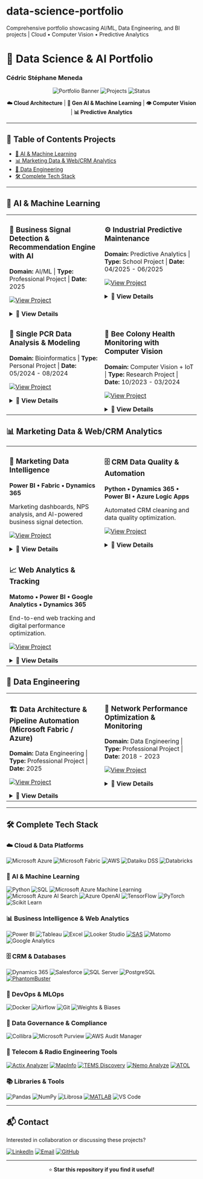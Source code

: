 # data-science-portfolio
Comprehensive portfolio showcasing AI/ML, Data Engineering, and BI projects | Cloud • Computer Vision • Predictive Analytics

# 🚀 Data Science & AI Portfolio
### Cédric Stéphane Meneda

<div align="center">

![Portfolio Banner](https://img.shields.io/badge/Portfolio-Data%20Science%20%26%20AI-blue?style=for-the-badge)
![Projects](https://img.shields.io/badge/Projects-5+-green?style=for-the-badge)
![Status](https://img.shields.io/badge/Status-Active-success?style=for-the-badge)

**☁️ Cloud Architecture** | **🤖 Gen AI & Machine Learning** | **👁️ Computer Vision** | **📊 Predictive Analytics**

</div>

---

## 📌 Table of Contents Projects
- [🤖 AI & Machine Learning](#-ai--machine-learning)
- [📊 Marketing Data & Web/CRM Analytics](#-data--business-analyst--web-analytics--crm)
- [🔧 Data Engineering](#-data-engineering)
- [🛠️ Complete Tech Stack](#️-complete-tech-stack)

---

## 🤖 AI & Machine Learning

<table>
<tr>
<td width="50%" valign="top">

### 🎯 Business Signal Detection & Recommendation Engine with AI

**Domain:** AI/ML | **Type:** Professional Project | **Date:** 2025

[![View Project](https://img.shields.io/badge/View-Details-blue?style=flat)](#ai-reco-details)

<details id="ai-reco-details">
<summary><b>📖 View Details</b></summary>

🧩 Contexte / Context

FR :
Développement d’un système IA de détection de signaux faibles à l’échelle entreprise sur des données multi-sources complexes, permettant la détection précoce d’anomalies et la génération de recommandations prédictives intelligentes.

EN :
Developed an enterprise-grade AI system to detect weak signals in complex multi-source data, enabling early anomaly detection and intelligent predictive recommendations.

🏆 Réalisations clés / Key Achievements

FR :
- ✅ Mise en place d’une architecture Lakehouse Microsoft Fabric pour l’intégration de données multi-sources (Dynamics 365 CRM, SQL, web, documents)
- ✅ Développement d’un moteur de recommandations IA utilisant Azure OpenAI
- ✅ Implémentation de la vectorisation sémantique et scoring prédictif
- ✅ Création de dashboards Power BI interactifs pour des insights en temps réel
- ✅ Facilitation de la collaboration inter-équipes via l’intégration Microsoft Teams

EN :
- ✅ Built Microsoft Fabric Lakehouse architecture for multi-source data integration (Dynamics 365 CRM, SQL, web, documents)
- ✅ Developed AI-powered recommendation engine using Azure OpenAI
- ✅ Implemented semantic vectorization and predictive scoring
- ✅ Created interactive Power BI dashboards for real-time insights
- ✅ Enabled cross-team collaboration via Microsoft Teams integration


**Tech Stack:**
![Microsoft Azure](https://img.shields.io/badge/-Microsoft%20Azure-0089D6?style=flat&logo=microsoft-azure&logoColor=white)
![Microsoft Azure Machine Learning](https://img.shields.io/badge/-Azure%20Machine%20Learning-0078D4?style=flat&logo=microsoft-azure&logoColor=white)
![Microsoft Azure AI Search](https://img.shields.io/badge/-Azure%20AI%20Search-0078D4?style=flat&logo=microsoft-azure&logoColor=white)
![Microsoft Fabric](https://img.shields.io/badge/-Microsoft%20Fabric-107C10?style=flat&logo=microsoft&logoColor=white)
![Azure OpenAI](https://img.shields.io/badge/-Azure%20OpenAI-412991?style=flat&logo=openai&logoColor=white)
![Dynamics 365](https://img.shields.io/badge/-Dynamics%20365-002050?style=flat&logo=dynamics-365&logoColor=white)
![Power BI](https://img.shields.io/badge/-Power%20BI-F2C811?style=flat&logo=power-bi&logoColor=black)
![Microsoft Teams](https://img.shields.io/badge/-Teams-6264A7?style=flat&logo=microsoft-teams&logoColor=white)
![Python](https://img.shields.io/badge/-Python-3776AB?style=flat&logo=python&logoColor=white)

**Skills Demonstrated:**
- Cloud Architecture (Azure Data Factory, Databricks, Synapse)
- Microsoft Fabric Lakehouse Design
- Feature Engineering & Model Development
- Semantic Search & Vector Databases
- Business Intelligence & Visualization
- Cross-functional Collaboration

#### 💼 Business Impact 
- 360° Customer View
- Better Segmentation
- Improved Targeting
- Automated Scoring
- Prospecting Optimization
- Generation of Qualified Leads

</details>

</td>
<td width="50%" valign="top">

### ⚙️ Industrial Predictive Maintenance

**Domain:** Predictive Analytics | **Type:** School Project | **Date:** 04/2025 - 06/2025

[![View Project](https://img.shields.io/badge/View-Details-blue?style=flat)](#predictive-maintenance-details)

<details id="predictive-maintenance-details">
<summary><b>📖 View Details</b></summary>

🧩 Contexte / Context

FR :
Mise en place d’un pipeline MLOps complet pour prédire les défaillances d’équipements 24 heures à l’avance, permettant des stratégies de maintenance proactive avec déploiement et suivi automatisés.

EN :
Built a complete MLOps pipeline to predict equipment failures 24 hours in advance, enabling proactive maintenance strategies with automated deployment and monitoring.

🏆 Réalisations clés / Key Achievements
FR :
✅ Développement de modèles ML en ensemble (XGBoost, Random Forest, SVM, Logistic Regression)
✅ Atteinte de plus de 90 % de précision (optimisation AUC et F1-score)
✅ Mise en œuvre de tuning d’hyperparamètres avec suivi Weights & Biases
✅ Création d’un pipeline CI/CD automatisé avec Docker et Airflow
✅ Analyse interprétable de l’importance des features

EN :
✅ Developed ensemble ML models (XGBoost, Random Forest, SVM, Logistic Regression)
✅ Achieved 90%+ prediction accuracy (AUC, F1-score optimization)
✅ Implemented hyperparameter tuning with Weights & Biases tracking
✅ Created automated CI/CD pipeline with Docker and Airflow
✅ Built interpretable feature importance analysis

**Tech Stack:**
![AWS](https://img.shields.io/badge/-AWS-FF9900?style=flat&logo=amazon-aws&logoColor=white)
![SageMaker](https://img.shields.io/badge/-Amazon%20SageMaker-232F3E?style=flat&logo=amazon-aws&logoColor=white)
![Python](https://img.shields.io/badge/-Python-3776AB?style=flat&logo=python&logoColor=white)
![XGBoost](https://img.shields.io/badge/-XGBoost-337AB7?style=flat)
![Scikit Learn](https://img.shields.io/badge/-Scikit%20Learn-F7931E?style=flat&logo=scikit-learn&logoColor=white)
![Pandas](https://img.shields.io/badge/-Pandas-150458?style=flat&logo=pandas&logoColor=white)
![Docker](https://img.shields.io/badge/-Docker-2496ED?style=flat&logo=docker&logoColor=white)
![Airflow](https://img.shields.io/badge/-Airflow-017CEE?style=flat&logo=apache-airflow&logoColor=white)
![Weights & Biases](https://img.shields.io/badge/-Weights%20&%20Biases-FFBE00?style=flat&logo=weightsandbiases&logoColor=black)
![GitHub](https://img.shields.io/badge/-GitHub-181717?style=flat&logo=github&logoColor=white)

**Skills Demonstrated:**
- Supervised Learning & Ensemble Methods
- MLOps & Model Deployment
- Experiment Tracking & Versioning
- Pipeline Orchestration
- Model Evaluation & Optimization
- Feature Engineering

</details>

</td>
</tr>
<tr>
<td width="50%" valign="top">

### 🔬 Single PCR Data Analysis & Modeling

**Domain:** Bioinformatics | **Type:** Personal Project | **Date:** 05/2024 - 08/2024

[![View Project](https://img.shields.io/badge/View-Details-blue?style=flat)](#single-pcr-details)

<details id="single-pcr-details">
<summary><b>📖 View Details</b></summary>

🧩 Contexte / Context

FR :
Développement d’un pipeline complet pour l’analyse de données PCR simulées afin de comprendre l’amplification des signaux biologiques et la quantification de l’ADN.

EN :
Developed a comprehensive pipeline for analyzing simulated single PCR data to understand biological signal amplification and DNA quantification.

🏆 Réalisations clés / Key Achievements
FR :
✅ Création d’un pipeline Python automatisé pour le traitement des données PCR
✅ Analyse des valeurs Cq, courbes standards et efficacité PCR
✅ Création d’outils de visualisation pour l’interprétation des signaux biologiques
✅ Simulation et comparaison de multiples jeux de données PCR
✅ Application de modèles de machine learning pour l’analyse prédictive

EN :
✅ Built automated Python pipeline for PCR data processing
✅ Analyzed Cq values, standard curves, and PCR efficiency
✅ Created visualization tools for biological signal interpretation
✅ Simulated and compared multiple PCR datasets
✅ Applied machine learning models for predictive analysis

**Tech Stack:**
![Python](https://img.shields.io/badge/-Python-3776AB?style=flat&logo=python&logoColor=white)
![Scikit Learn](https://img.shields.io/badge/-Scikit%20Learn-F7931E?style=flat&logo=scikit-learn&logoColor=white)
![NumPy](https://img.shields.io/badge/-NumPy-013243?style=flat&logo=numpy&logoColor=white)
![Pandas](https://img.shields.io/badge/-Pandas-150458?style=flat&logo=pandas&logoColor=white)
![Matplotlib](https://img.shields.io/badge/-Matplotlib-11557c?style=flat)
![VS Code](https://img.shields.io/badge/-VS%20Code-007ACC?style=flat&logo=visual-studio-code&logoColor=white)

**Skills Demonstrated:**
- Biological Data Analysis
- Signal Processing
- Statistical Modeling
- Machine Learning
- Scientific Visualization

#### Impact 
Reproducible workflow for experimental PCR data quantification and genetic target analysis.

</details>

</td>
<td width="50%" valign="top">

### 🐝 Bee Colony Health Monitoring with Computer Vision

**Domain:** Computer Vision + IoT | **Type:** Research Project | **Date:** 10/2023 - 03/2024

[![View Project](https://img.shields.io/badge/View-Details-blue?style=flat)](#bee-health-details)

<details id="bee-health-details">
<summary><b>📖 View Details</b></summary>

🧩 Contexte / Context

FR :
Collaboration avec des chercheurs pour développer un système IA de suivi de la santé des colonies d’abeilles via l’analyse de données multi-capteurs et la vision par ordinateur.

EN :
Collaborated with researchers to develop an AI-powered system for monitoring bee colony health through multi-sensor data analysis and computer vision.

🏆 Réalisations clés / Key Achievements
FR :
✅ Traitement de données IoT multi-sources (température, humidité, audio, vidéo, JSON)
✅ Entraînement d’un modèle de détection d’objets YOLOv5 pour identifier les comportements anormaux des abeilles
✅ Mise en œuvre d’algorithmes de détection d’anomalies sur séries temporelles
✅ Analyse des signaux audio biologiques pour la reconnaissance de motifs

EN :
✅ Processed multi-source IoT data (temperature, humidity, audio, video, JSON)
✅ Trained YOLOv5 object detection model for abnormal bee behavior identification
✅ Implemented time series anomaly detection algorithms
✅ Analyzed biological audio signals for pattern recognition

**Tech Stack:**
![Python](https://img.shields.io/badge/-Python-3776AB?style=flat&logo=python&logoColor=white)
![Librosa](https://img.shields.io/badge/-Librosa-1DB954?style=flat&logo=python&logoColor=white)
![YOLOv5](https://img.shields.io/badge/-YOLOv5-00FFFF?style=flat)
![PyTorch](https://img.shields.io/badge/-PyTorch-EE4C2C?style=flat&logo=pytorch&logoColor=white)
![IoT](https://img.shields.io/badge/-IoT-0066CC?style=flat)

**Skills Demonstrated:**
- Computer Vision & Object Detection
- Time Series Analysis
- Multi-modal Data Processing
- Research Collaboration

#### 💼 Business Impact
- Early detection of colony health issues
- contributing to bee conservation efforts

</details>

</td>
</tr>
</table>

## 📊 Marketing Data & Web/CRM Analytics

<table>
<tr>
<td width="50%" valign="top">

### 📧 Marketing Data Intelligence  

**Power BI • Fabric • Dynamics 365**  

Marketing dashboards, NPS analysis, and AI-powered business signal detection.  

[![View Project](https://img.shields.io/badge/View-Details-blue?style=flat)](#marketing-intelligence-details)

<details id="marketing-intelligence-details">
<summary><b>📖 View Details</b></summary>

**Domain:** Marketing Analytics | **Type:** Professional Project | **Date:** 2025  

🧩 Contexte / Context  
FR :  
Exploitation des données marketing et commerciales pour générer des insights actionnables à travers des KPIs et dashboards, optimisation des opérations CRM, et mise en place de campagnes efficaces.  

EN :  
Leveraged marketing and sales data to generate actionable insights through KPIs and dashboards, optimized CRM operations, and implemented efficient campaigns.  

🏆 Réalisations clés / Key Achievements  
FR :  
✅ Analyse des enquêtes de satisfaction client (NPS, CSAT)  
✅ Conception et paramétrage des campagnes email et autres types de campagnes  
✅ Segmentation des audiences et ciblage précis selon les critères définis  
✅ Analyse des performances passées pour optimiser les campagnes futures  
✅ Création de rapports automatisés pour le suivi des campagnes  
✅ Collaboration avec les équipes marketing pour définir les scénarios et workflows  
✅ Mise en place de tests A/B pour mesurer l’efficacité des contenus et messages  
✅ Suivi quotidien des campagnes en cours et résolution des incidents éventuels  
✅ Reporting et analyse des KPI (taux d’ouverture, clic, conversion, désabonnement)  
✅ Recommandations pour améliorer les résultats et l’engagement des clients  

EN :  
✅ Analyzed customer satisfaction surveys (NPS, CSAT)  
✅ Designed and configured email and other campaigns  
✅ Segmented audiences and applied precise targeting based on defined criteria  
✅ Analyzed past performance to optimize future campaigns  
✅ Created automated reports for campaign tracking  
✅ Collaborated with marketing teams to define scenarios and workflows  
✅ Implemented A/B testing to measure content and message effectiveness  
✅ Monitored ongoing campaigns daily and resolved incidents  
✅ Reported and analyzed KPIs (open rate, click-through rate, conversion, unsubscribe rate)  
✅ Provided recommendations to improve results and customer engagement  

#### 🛠️ Tech Stack  
![Power BI](https://img.shields.io/badge/Power%20BI-F2C811?style=flat&logo=powerbi&logoColor=black)  
![Microsoft Azure](https://img.shields.io/badge/-Microsoft%20Azure-0089D6?style=flat&logo=microsoft-azure&logoColor=white)  
![Microsoft Fabric](https://img.shields.io/badge/-Microsoft%20Fabric-107C10?style=flat&logo=microsoft&logoColor=white)  
![Databricks](https://img.shields.io/badge/Databricks-FF3621?style=flat&logo=databricks&logoColor=white)  
![AWS](https://img.shields.io/badge/AWS-232F3E?style=flat&logo=amazon-aws&logoColor=white)  
![OpenAI](https://img.shields.io/badge/OpenAI-412991?style=flat&logo=openai&logoColor=white)  
![Dynamics 365](https://img.shields.io/badge/Dynamics%20365-0078D4?style=flat&logo=microsoft-dynamics-365&logoColor=white)  
![Google Analytics](https://img.shields.io/badge/Google%20Analytics-E37400?style=flat&logo=google-analytics&logoColor=white)  
![Matomo](https://img.shields.io/badge/Matomo-013243?style=flat&logo=matomo&logoColor=white)  

#### 💡 Skills Demonstrated  
- Marketing Analytics & KPI Design  
- Customer Satisfaction Analysis (NPS, CSAT)  
- Advanced DAX & Power Query M  
- AI-Powered Business Intelligence  
- Campaign Performance Analysis  
- Data Governance  

#### 💼 Business Impact  
- Improved marketing decisions through data  
- Enhanced satisfaction monitoring  
- Actionable insights for managers  
- Stronger campaign performance  

</details>

</td>
<td width="50%" valign="top">

### 🗄️ CRM Data Quality & Automation  

**Python • Dynamics 365 • Power BI • Azure Logic Apps**  

Automated CRM cleaning and data quality optimization.  

[![View Project](https://img.shields.io/badge/View-Details-blue?style=flat)](#crm-details)

<details id="crm-details">
<summary><b>📖 View Details</b></summary>

**Domain:** Data Engineering & CRM | **Type:** Professional Project | **Date:** 2025  

🧩 Contexte / Context  
FR :  
Gestion et maintien de la qualité des données CRM en automatisant les processus de nettoyage et de validation pour garantir la fiabilité des données et améliorer la délivrabilité des emails.  

EN :  
Maintained and optimized the CRM database by automating data cleaning and validation processes to ensure data reliability and improve email deliverability.  

🏆 Réalisations clés / Key Achievements  
FR :  
✅ Automatisation du nettoyage des emails en hard bounce et des contacts inactifs  
✅ Réduction du taux de rebond et amélioration de la délivrabilité  
✅ Développement de scripts Python d’automatisation pour la maintenance CRM  
✅ Création de dashboards Power BI pour suivre les métriques de santé du CRM  
✅ Mise en place de workflows de validation des données et alertes  
✅ Définition des règles de gouvernance des données et documentation  

EN :  
✅ Automated cleaning of hard bounces and inactive contacts  
✅ Reduced bounce rates and improved deliverability  
✅ Developed Python automation scripts for CRM maintenance  
✅ Built Power BI dashboards to monitor CRM health metrics  
✅ Implemented data validation workflows and alerts  
✅ Defined data governance rules and documentation  

#### 🛠️ Tech Stack  
![Python](https://img.shields.io/badge/Python-3776AB?style=flat&logo=python&logoColor=white)  
![Power BI](https://img.shields.io/badge/Power%20BI-F2C811?style=flat&logo=powerbi&logoColor=black)  
![Dynamics 365](https://img.shields.io/badge/Dynamics%20365-0078D4?style=flat&logo=microsoft-dynamics-365&logoColor=white)  
![Azure Logic Apps](https://img.shields.io/badge/Azure%20Logic%20Apps-0078D4?style=flat&logo=microsoft-azure&logoColor=white)  
![Microsoft Fabric](https://img.shields.io/badge/-Microsoft%20Fabric-107C10?style=flat&logo=microsoft&logoColor=white)  
![Databricks](https://img.shields.io/badge/Databricks-FF3621?style=flat&logo=databricks&logoColor=white)  
![AWS](https://img.shields.io/badge/AWS-232F3E?style=flat&logo=amazon-aws&logoColor=white)  
![SQL Server](https://img.shields.io/badge/SQL%20Server-CC2927?style=flat&logo=microsoft-sql-server&logoColor=white)  

#### 💡 Skills Demonstrated  
- CRM Data Management  
- Process Automation (Python)  
- Data Quality & Governance  
- Email Deliverability Optimization  
- Data Monitoring with Power BI  

#### 💼 Business Impact  
- Significant reduction of bounce rates  
- Improved data reliability  
- Automated repetitive processes  
- Real-time CRM performance visibility  
- Cost reduction through automation  

</details>

</td>
</tr>
<tr>
<td width="50%" valign="top">

### 📈 Web Analytics & Tracking  

**Matomo • Power BI • Google Analytics • Dynamics 365**  

End-to-end web tracking and digital performance optimization.  

[![View Project](https://img.shields.io/badge/View-Details-blue?style=flat)](#web-analytics-details)

<details id="web-analytics-details">
<summary><b>📖 View Details</b></summary>

**Domain:** Web Analytics & BI | **Type:** Professional Project | **Date:** 2025  

🧩 Contexte / Context  
FR :  
Mise en place d’une infrastructure complète de suivi web avec Matomo pour analyser l’activité du site — de la configuration des tags à la collecte et au reporting des données — permettant une optimisation digitale basée sur les données.  

EN :  
Implemented a complete web tracking infrastructure using Matomo to analyze website activity — from tag setup to data collection and reporting — enabling data-driven digital optimization.  

🏆 Réalisations clés / Key Achievements  
FR :  
✅ Configuration de tags, déclencheurs et variables personnalisés pour le suivi des visiteurs  
✅ Analyse du comportement utilisateur : sources de trafic, canaux d’acquisition, pages les plus consultées, services visités, appareils et origine géographique  
✅ Création de dashboards Power BI pour le trafic web, nombre de visiteurs, durée moyenne de session, taux de rebond et engagement  
✅ Étude des parcours utilisateurs et recommandations d’optimisation  
✅ Garantie de la conformité RGPD et fiabilité du suivi  
✅ Intégration de plusieurs sources de données (Matomo, Google Analytics, Dynamics 365)  

EN :  
✅ Configured custom tags, triggers, and variables for visitor tracking  
✅ Analyzed user behavior: traffic sources, acquisition channels, most visited pages, services consulted, devices, and geo-origin  
✅ Built Power BI dashboards for web traffic, visitor count, average session, bounce rate, and engagement  
✅ Studied user journeys and proposed optimization recommendations  
✅ Ensured GDPR compliance and tracking reliability  
✅ Integrated multiple data sources (Matomo, Google Analytics, Dynamics 365)  

#### 🛠️ Tech Stack  
![Matomo](https://img.shields.io/badge/Matomo-013243?style=flat&logo=matomo&logoColor=white)  
![Power BI](https://img.shields.io/badge/Power%20BI-F2C811?style=flat&logo=powerbi&logoColor=black)  
![Google Analytics](https://img.shields.io/badge/Google%20Analytics-E37400?style=flat&logo=google-analytics&logoColor=white)  
![Dynamics 365](https://img.shields.io/badge/Dynamics%20365-0078D4?style=flat&logo=microsoft-dynamics-365&logoColor=white)  
![Python](https://img.shields.io/badge/Python-3776AB?style=flat&logo=python&logoColor=white)  

#### 💡 Skills Demonstrated  
- Web Analytics & Tag Management  
- User Behavior Analysis  
- Dashboard Design & Visualization  
- Digital Marketing Analytics  
- GDPR Compliance  
- Cross-functional Collaboration  

#### 💼 Business Impact  
- Improved visibility on digital performance  
- Enhanced understanding of user behavior  
- Data-driven marketing strategy alignment  
- Better targeting and lead generation  

</details>

</td>
<td width="50%" valign="top">
<!-- Laisser vide si pas de 4e projet -->
</td>
</tr>
</table>


## 🔧 Data Engineering

<table>
<tr>
<td width="50%" valign="top">

### 🏗️ Data Architecture & Pipeline Automation (Microsoft Fabric / Azure)
**Domain:** Data Engineering | **Type:** Professional Project | **Date:** 2025

[![View Project](https://img.shields.io/badge/View-Details-blue?style=flat)](#fabric-pipeline-details)

<details id="fabric-pipeline-details">
<summary><b>📖 View Details</b></summary>

🧩 Contexte / Context
FR :
Conception d’architectures de données end-to-end et de pipelines automatisés pour centraliser, transformer et valoriser les données marketing et CRM au sein de l’organisation.

EN :
Designed end-to-end data architectures and automated pipelines to centralize, transform, and valorize marketing and CRM data across the organization.

🏆 Réalisations clés / Key Achievements
FR :
✅ Conception et mise en œuvre d’une architecture Lakehouse (Bronze / Silver / Gold) sous Microsoft Fabric
✅ Développement de pipelines d’ingestion de données depuis Dynamics 365 et bases internes
✅ Création de workflows automatisés de nettoyage et d’enrichissement pour garantir la fiabilité des données
✅ Modélisation et transformation des données pour améliorer la cohérence analytique
✅ Production d’une documentation technique complète (architecture, flux, scripts)
✅ Collaboration avec les équipes IT et métiers pour aligner les objectifs techniques et fonctionnels

EN :
✅ Designed & implemented Lakehouse architecture (Bronze / Silver / Gold) under Microsoft Fabric
✅ Developed data ingestion pipelines from Dynamics 365 and internal databases
✅ Built automated cleaning and enrichment workflows for data reliability
✅ Modeled and transformed data to improve analytical consistency
✅ Produced comprehensive technical documentation (architecture, flows, scripts)
✅ Collaborated with IT and business teams to align technical and functional goals

**Tech Stack:**
![Microsoft Azure](https://img.shields.io/badge/-Microsoft%20Azure-0089D6?style=flat&logo=microsoft-azure&logoColor=white)
![Microsoft Fabric](https://img.shields.io/badge/-Microsoft%20Fabric-107C10?style=flat&logo=microsoft&logoColor=white)
![Databricks](https://img.shields.io/badge/-Databricks-FF3621?style=flat&logo=databricks&logoColor=white)
![Dynamics 365](https://img.shields.io/badge/-Dynamics%20365-0078D4?style=flat&logo=microsoft-dynamics-365&logoColor=white)
![Azure OpenAI](https://img.shields.io/badge/-Azure%20OpenAI-412991?style=flat&logo=openai&logoColor=white)
![Power BI](https://img.shields.io/badge/-Power%20BI-F2C811?style=flat&logo=power-bi&logoColor=black)
![Power Query](https://img.shields.io/badge/-Power%20Query-217346?style=flat&logo=microsoft-excel&logoColor=white)
![Python](https://img.shields.io/badge/-Python-3776AB?style=flat&logo=python&logoColor=white)
![SQL](https://img.shields.io/badge/-SQL-4479A1?style=flat&logo=postgresql&logoColor=white)
![Matomo](https://img.shields.io/badge/-Matomo-013243?style=flat&logo=matomo&logoColor=white)
![Google Analytics](https://img.shields.io/badge/-Google%20Analytics-E37400?style=flat&logo=google-analytics&logoColor=white)

**Skills Demonstrated:**
- Data Architecture Design (Lakehouse, ELT, Automation)  
- Integration with Dynamics 365 & Marketing Sources  
- Fabric & Azure Data Engineering  
- Data Modeling & Quality Governance  
- Documentation & Technical Communication  

#### 💼 Business Impact  
- Unified data ecosystem enabling **centralized analytics**  
- Enhanced reliability and traceability of CRM and marketing data  
- Faster dashboard delivery and decision-making  
- Improved collaboration between **technical and business teams**  
- Fostered a **data-driven culture** across departments  

</details>

</td>
<td width="50%" valign="top">

### 📡 Network Performance Optimization & Monitoring
**Domain:** Data Engineering | **Type:** Professional Project | **Date:** 2018 - 2023

[![View Project](https://img.shields.io/badge/View-Details-blue?style=flat)](#network-monitoring-details)

<details id="network-monitoring-details">
<summary><b>📖 View Details</b></summary>

🧩 Contexte / Context
FR :
Conception et automatisation de pipelines de données pour le suivi en temps réel du réseau mobile, la détection d’anomalies et l’optimisation des performances.

EN :
Designed and automated data pipelines for real-time mobile network monitoring, anomaly detection, and performance optimization.

🏆 Réalisations clés / Key Achievements
FR :
✅ Automatisation des pipelines ETL pour la collecte continue des données de signal
✅ Mise en place de détection d’anomalies sur séries temporelles pour identifier rapidement les problèmes réseau
✅ Développement de dashboards en temps réel pour visualiser les KPIs et les métriques de performance
✅ Réduction du temps de réponse aux incidents de 40 % grâce à une surveillance proactive

EN :
✅ Automated ETL pipelines for continuous signal data collection
✅ Implemented time series anomaly detection to identify network issues early
✅ Developed real-time dashboards to visualize KPIs and performance metrics
✅ Reduced incident response time by 40% through proactive monitoring

**Tech Stack:**
[![Python](https://img.shields.io/badge/-Python-3776AB?style=flat&logo=python&logoColor=white)](https://www.python.org/)
[![SQL](https://img.shields.io/badge/-SQL-4479A1?style=flat&logo=postgresql&logoColor=white)](https://en.wikipedia.org/wiki/SQL)
[![Apache Airflow](https://img.shields.io/badge/-Apache%20Airflow-017CEE?style=flat&logo=apache-airflow&logoColor=white)](https://airflow.apache.org/)
[![Docker](https://img.shields.io/badge/-Docker-2496ED?style=flat&logo=docker&logoColor=white)](https://www.docker.com/)
[![Tableau](https://img.shields.io/badge/-Tableau-E97627?style=flat&logo=tableau&logoColor=white)](https://www.tableau.com/)
[![MySQL](https://img.shields.io/badge/-MySQL-4479A1?style=flat&logo=mysql&logoColor=white)](https://www.mysql.com/)
[![PostgreSQL](https://img.shields.io/badge/-PostgreSQL-336791?style=flat&logo=postgresql&logoColor=white)](https://www.postgresql.org/)
[![SQL Server](https://img.shields.io/badge/-SQL%20Server-CC2927?style=flat&logo=microsoft-sql-server&logoColor=white)](https://www.microsoft.com/en-us/sql-server/)
[![Actix Analyzer](https://img.shields.io/badge/-Actix%20Analyzer-000000?style=flat&logo=telecom&logoColor=white)](https://www.actix.com/)
[![MapInfo](https://img.shields.io/badge/-MapInfo-005CAB?style=flat&logo=mapbox&logoColor=white)](https://www.precisely.com/product/precisely-mapinfo-pro)
[![Tems Discovery](https://img.shields.io/badge/-Tems%20Discovery-008080?style=flat&logo=telecom&logoColor=white)](https://www.infovista.com/tems-discovery)
[![Nemo Analyze](https://img.shields.io/badge/-Nemo%20Analyze-005CAB?style=flat&logo=signal&logoColor=white)](https://www.keysight.com/fr/en/product/Nemo-Analyze.html)
[![MATLAB](https://img.shields.io/badge/-MATLAB-0076A8?style=flat&logo=mathworks&logoColor=white)](https://www.mathworks.com/products/matlab.html)


**Skills Demonstrated:**
- Data Pipeline Automation  
- Real-time Data Processing  
- Anomaly Detection & Monitoring  
- System Reliability Optimization  

#### 💼 Business Impact  
- Faster issue detection and reduced downtime  
- Improved service quality and customer satisfaction  
- Optimized resource allocation through predictive insights  

</details>

</td>
</tr>
</table>

---

## 🛠️ Complete Tech Stack

### ☁️ Cloud & Data Platforms
![Microsoft Azure](https://img.shields.io/badge/-Microsoft%20Azure-0089D6?style=flat&logo=microsoft-azure&logoColor=white)
![Microsoft Fabric](https://img.shields.io/badge/-Microsoft%20Fabric-107C10?style=flat&logo=microsoft&logoColor=white)
![AWS](https://img.shields.io/badge/-AWS-232F3E?style=flat&logo=amazon-aws&logoColor=FF9900)
![Dataiku DSS](https://img.shields.io/badge/-Dataiku%20DSS-00B0F0?style=flat&logo=dataiku&logoColor=white)
![Databricks](https://img.shields.io/badge/-Databricks-FF3621?style=flat&logo=databricks&logoColor=white)

### 🤖 AI & Machine Learning
![Python](https://img.shields.io/badge/-Python-3776AB?style=flat&logo=python&logoColor=white)
![SQL](https://img.shields.io/badge/-SQL-4479A1?style=flat&logo=postgresql&logoColor=white)
![Microsoft Azure Machine Learning](https://img.shields.io/badge/-Azure%20Machine%20Learning-0078D4?style=flat&logo=microsoft-azure&logoColor=white)
![Microsoft Azure AI Search](https://img.shields.io/badge/-Azure%20AI%20Search-0078D4?style=flat&logo=microsoft-azure&logoColor=white)
![Azure OpenAI](https://img.shields.io/badge/-Azure%20OpenAI-412991?style=flat&logo=openai&logoColor=white)
![TensorFlow](https://img.shields.io/badge/-TensorFlow-FF6F00?style=flat&logo=tensorflow&logoColor=white)
![PyTorch](https://img.shields.io/badge/-PyTorch-EE4C2C?style=flat&logo=pytorch&logoColor=white)
![Scikit Learn](https://img.shields.io/badge/-Scikit%20Learn-F7931E?style=flat&logo=scikit-learn&logoColor=white)

### 📊 Business Intelligence & Web Analytics
![Power BI](https://img.shields.io/badge/-Power%20BI-F2C811?style=flat&logo=power-bi&logoColor=black)
![Tableau](https://img.shields.io/badge/-Tableau-E97627?style=flat&logo=tableau&logoColor=white)
![Excel](https://img.shields.io/badge/-Excel-217346?style=flat&logo=microsoft-excel&logoColor=white)
![Looker Studio](https://img.shields.io/badge/-Looker%20Studio-4285F4?style=flat&logo=looker&logoColor=white)
[![SAS](https://img.shields.io/badge/-SAS-4000BF?style=flat&logo=sas&logoColor=white)](https://www.sas.com/)
![Matomo](https://img.shields.io/badge/-Matomo-3152A0?style=flat&logo=matomo&logoColor=white)
![Google Analytics](https://img.shields.io/badge/-Google%20Analytics-E37400?style=flat&logo=google-analytics&logoColor=white)

### 🗄️ CRM & Databases 
![Dynamics 365](https://img.shields.io/badge/-Dynamics%20365-002050?style=flat&logo=dynamics-365&logoColor=white)
![Salesforce](https://img.shields.io/badge/-Salesforce-00A1E0?style=flat&logo=salesforce&logoColor=white)
![SQL Server](https://img.shields.io/badge/-SQL%20Server-CC2927?style=flat&logo=microsoft-sql-server&logoColor=white)
![PostgreSQL](https://img.shields.io/badge/-PostgreSQL-336791?style=flat&logo=postgresql&logoColor=white)
[![PhantomBuster](https://img.shields.io/badge/-PhantomBuster-FF6B00?style=flat&logo=phantombuster&logoColor=white)](https://phantombuster.com/)

### 🔧 DevOps & MLOps
![Docker](https://img.shields.io/badge/-Docker-2496ED?style=flat&logo=docker&logoColor=white)
![Airflow](https://img.shields.io/badge/-Airflow-017CEE?style=flat&logo=apache-airflow&logoColor=white)
![Git](https://img.shields.io/badge/-Git-F05032?style=flat&logo=git&logoColor=white)
![Weights & Biases](https://img.shields.io/badge/-W&B-FFBE00?style=flat&logo=weightsandbiases&logoColor=black)

### 🧭 Data Governance & Compliance
![Collibra](https://img.shields.io/badge/-Collibra-00B140?style=flat&logo=collibra&logoColor=white)
![Microsoft Purview](https://img.shields.io/badge/-Microsoft%20Purview-0078D4?style=flat&logo=microsoft&logoColor=white)
![AWS Audit Manager](https://img.shields.io/badge/-AWS%20Audit%20Manager-232F3E?style=flat&logo=amazon-aws&logoColor=FF9900)

### 📡 Telecom & Radio Engineering Tools
[![Actix Analyzer](https://img.shields.io/badge/-Actix%20Analyzer-000000?style=flat&logo=telecom&logoColor=white)](https://www.actix.com/)
[![MapInfo](https://img.shields.io/badge/-MapInfo-005CAB?style=flat&logo=mapbox&logoColor=white)](https://www.precisely.com/product/precisely-mapinfo-pro)
[![TEMS Discovery](https://img.shields.io/badge/-TEMS%20Discovery-008080?style=flat&logo=telecom&logoColor=white)](https://www.infovista.com/tems-discovery)
[![Nemo Analyze](https://img.shields.io/badge/-Nemo%20Analyze-005CAB?style=flat&logo=signal&logoColor=white)](https://www.keysight.com/fr/en/product/Nemo-Analyze.html)
[![ATOL](https://img.shields.io/badge/-ATOL-005CAB?style=flat&logo=telecom&logoColor=white)](https://www.atol-telecom.com/)

### 📚 Libraries & Tools
![Pandas](https://img.shields.io/badge/-Pandas-150458?style=flat&logo=pandas&logoColor=white)
![NumPy](https://img.shields.io/badge/-NumPy-013243?style=flat&logo=numpy&logoColor=white)
![Librosa](https://img.shields.io/badge/-Librosa-1DB954?style=flat&logo=python&logoColor=white)
[![MATLAB](https://img.shields.io/badge/-MATLAB-0076A8?style=flat&logo=mathworks&logoColor=white)](https://www.mathworks.com/products/matlab.html)
![VS Code](https://img.shields.io/badge/-VS%20Code-007ACC?style=flat&logo=visual-studio-code&logoColor=white)

---

## 📬 Contact

Interested in collaboration or discussing these projects?

[![LinkedIn](https://img.shields.io/badge/-LinkedIn-0077B5?style=flat&logo=linkedin&logoColor=white)](https://linkedin.com/in/cedricstephanemeneda)
[![Email](https://img.shields.io/badge/-Email-D14836?style=flat&logo=gmail&logoColor=white)](mailto:mcedricstephane@gmail.com)
[![GitHub](https://img.shields.io/badge/-GitHub-181717?style=flat&logo=github&logoColor=white)](https://github.com/meneda11)

---

<div align="center">

⭐️ **Star this repository if you find it useful!**

</div>

